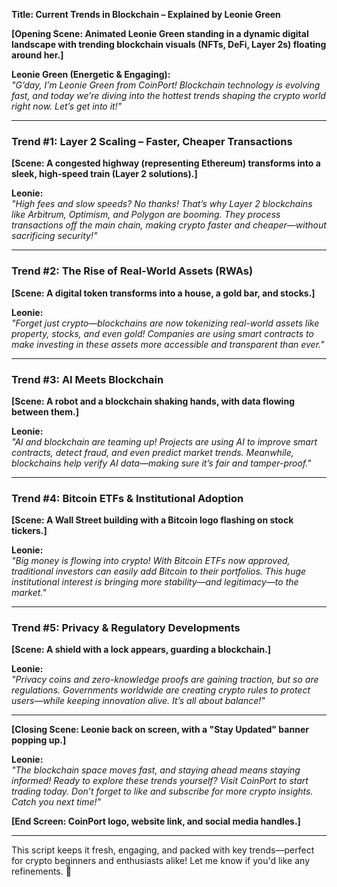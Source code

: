 **Title: Current Trends in Blockchain – Explained by Leonie Green**  

**[Opening Scene: Animated Leonie Green standing in a dynamic digital landscape with trending blockchain visuals (NFTs, DeFi, Layer 2s) floating around her.]**  

**Leonie Green (Energetic & Engaging):**  
*"G’day, I’m Leonie Green from CoinPort! Blockchain technology is evolving fast, and today we’re diving into the hottest trends shaping the crypto world right now. Let’s get into it!"*  

---  

### **Trend #1: Layer 2 Scaling – Faster, Cheaper Transactions**  
**[Scene: A congested highway (representing Ethereum) transforms into a sleek, high-speed train (Layer 2 solutions).]**  

**Leonie:**  
*"High fees and slow speeds? No thanks! That’s why Layer 2 blockchains like Arbitrum, Optimism, and Polygon are booming. They process transactions off the main chain, making crypto faster and cheaper—without sacrificing security!"*  

---  

### **Trend #2: The Rise of Real-World Assets (RWAs)**  
**[Scene: A digital token transforms into a house, a gold bar, and stocks.]**  

**Leonie:**  
*"Forget just crypto—blockchains are now tokenizing real-world assets like property, stocks, and even gold! Companies are using smart contracts to make investing in these assets more accessible and transparent than ever."*  

---  

### **Trend #3: AI Meets Blockchain**  
**[Scene: A robot and a blockchain shaking hands, with data flowing between them.]**  

**Leonie:**  
*"AI and blockchain are teaming up! Projects are using AI to improve smart contracts, detect fraud, and even predict market trends. Meanwhile, blockchains help verify AI data—making sure it’s fair and tamper-proof."*  

---  

### **Trend #4: Bitcoin ETFs & Institutional Adoption**  
**[Scene: A Wall Street building with a Bitcoin logo flashing on stock tickers.]**  

**Leonie:**  
*"Big money is flowing into crypto! With Bitcoin ETFs now approved, traditional investors can easily add Bitcoin to their portfolios. This huge institutional interest is bringing more stability—and legitimacy—to the market."*  

---  

### **Trend #5: Privacy & Regulatory Developments**  
**[Scene: A shield with a lock appears, guarding a blockchain.]**  

**Leonie:**  
*"Privacy coins and zero-knowledge proofs are gaining traction, but so are regulations. Governments worldwide are creating crypto rules to protect users—while keeping innovation alive. It’s all about balance!"*  

---  

**[Closing Scene: Leonie back on screen, with a "Stay Updated" banner popping up.]**  

**Leonie:**  
*"The blockchain space moves fast, and staying ahead means staying informed! Ready to explore these trends yourself? Visit CoinPort to start trading today. Don’t forget to like and subscribe for more crypto insights. Catch you next time!"*  

**[End Screen: CoinPort logo, website link, and social media handles.]**  

---  
This script keeps it fresh, engaging, and packed with key trends—perfect for crypto beginners and enthusiasts alike! Let me know if you'd like any refinements. 🚀